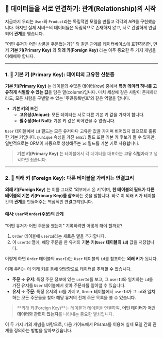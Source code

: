 ## 🤝 데이터들을 서로 연결하기: 관계(Relationship)의 시작

지금까지 우리는 `User`와 `Product`라는 독립적인 모델을 만들고 각각의 API를 구현했습니다. 하지만 실제 서비스의 데이터들은 독립적으로 존재하지 않고, 서로 긴밀하게 연결되어 **관계**를 맺습니다.

"어떤 유저가 어떤 상품을 주문했는가?" 와 같은 관계를 데이터베이스에 표현하려면, 먼저 **기본 키(Primary Key)** 와 **외래 키(Foreign Key)** 라는 아주 중요한 두 가지 개념을 이해해야 합니다.

---

### 1. 🔑 기본 키 (Primary Key): 데이터의 고유한 신분증

**기본 키(Primary Key)** 는 테이블의 수많은 데이터(row) 중에서 **특정 데이터 하나를 고유하게 식별할 수 있는 값**을 담은 열(column)입니다. 마치 세상에 같은 사람이 존재하더라도, 모든 사람을 구별할 수 있는 '주민등록번호'와 같은 역할을 합니다.

- **기본 키의 조건**
  - **고유성(Unique)**: 모든 데이터는 서로 다른 기본 키 값을 가져야 합니다.
  - **필수성(Not Null)**: 기본 키 값은 비어있을 수 없습니다.

`User` 테이블에서 `id` 필드는 모든 유저마다 고유한 값을 가지며 비어있지 않으므로 훌륭한 기본 키입니다. `@unique` 속성을 가진 `email` 필드 또한 기본 키 후보가 될 수 있지만, 일반적으로는 ORM이 자동으로 생성해주는 `id` 필드를 기본 키로 사용합니다.

> **기본 키(Primary Key)** 는 테이블에서 각 데이터를 대표하는 **고유 식별자**라고 생각하면 쉽습니다.

---

### 2. 🔗 외래 키 (Foreign Key): 다른 테이블을 가리키는 연결고리

**외래 키(Foreign Key)** 는 이름 그대로 '외부에서 온 키'이며, **한 테이블의 필드가 다른 테이블의 기본 키(Primary Key)를 참조**하는 것을 말합니다. 바로 이 외래 키가 테이블 간의 **관계**를 만들어주는 핵심적인 연결고리입니다.

#### **예시: `User`와 `Order`(주문)의 관계**

"어떤 유저가 어떤 주문을 했는지" 기록하려면 어떻게 해야 할까요?

1.  `Order` 테이블에 `userId`라는 새로운 열을 추가합니다.
2.  이 `userId` 열에, 해당 주문을 한 유저의 **기본 키(`User` 테이블의 `id`)** 값을 저장합니다.

이렇게 하면 `Order` 테이블의 `userId`는 `User` 테이블의 `id`를 참조하는 **외래 키**가 됩니다.

이제 우리는 이 외래 키를 통해 양방향으로 데이터를 추적할 수 있습니다.

- **주문 → 유저**: 특정 주문 정보에 있는 `userId`를 보고, 그 `userId`와 일치하는 `id`를 가진 유저를 `User` 테이블에서 찾아 주문자를 알아낼 수 있습니다.
- **유저 → 주문**: 특정 유저의 `id`를 가지고, `Order` 테이블에서 `userId`가 그 `id`와 일치하는 모든 주문들을 찾아 해당 유저의 전체 주문 목록을 볼 수 있습니다.

> **외래 키(Foreign Key)**는 테이블과 테이블을 연결하여, **어떤 데이터가 어떤 데이터와 관련이 있는지**를 나타내는 중요한 열쇠입니다.

이 두 가지 키의 개념을 바탕으로, 다음 가이드에서 Prisma를 이용해 실제 모델 간의 관계를 정의하는 방법을 알아보겠습니다.
